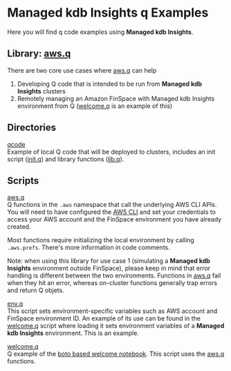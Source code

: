 #  Managed kdb Insights q Examples
Here you will find q code examples using **Managed kdb Insights**.

## Library: [aws.q](aws.q)
There are two core use cases where [aws.q](aws.q) can help
1. Developing Q code that is intended to be run from **Managed kdb Insights** clusters
2. Remotely managing an Amazon FinSpace with Managed kdb Insights environment from Q ([welcome.q](welcome.q) is an example of this)

## Directories
[qcode](qcode)  
Example of local Q code that will be deployed to clusters, includes an init script ([init.q](qcode/init.q)) and library functions ([lib.q](qcode/lib.q)).   

## Scripts
[aws.q](aws.q)   
Q functions in the `.aws` namespace that call the underlying AWS CLI APIs. You will need to have configured the [AWS CLI](https://docs.aws.amazon.com/cli/latest/userguide/cli-chap-configure.html) and set your credentials to access your AWS account and the FinSpace environment you have already created.

Most functions require initializing the local environment by calling `.aws.prefs`. There's more information in code comments.

Note: when using this library for use case 1 (simulating a **Managed kdb Insights** environment outside FinSpace), please keep in mind that error handling is different between the two environments. Functions in [aws.q](aws.q) fail when they hit an error, whereas on-cluster functions generally trap errors and return Q objets. 

[env.q](env.q)    
This script sets environment-specific variables such as AWS account and FinSpace environment ID. An example of its use can be found in the [welcome.q](welcome.q) script where loading it sets environment variables of a **Managed kdb Insights** environment. This is an example.

[welcome.q](welcome.q)   
Q example of the [boto based welcome notebook](https://github.com/aws/amazon-finspace-examples/blob/main/ManagedkdbInsights/boto/welcome.ipynb). This script uses the [aws.q](aws.q) functions.

